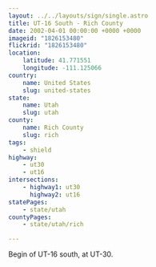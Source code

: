 ```yaml
---
layout: ../../layouts/sign/single.astro
title: UT-16 South - Rich County
date: 2002-04-01 00:00:00 +0000 +0000
imageid: "1826153480"
flickrid: "1826153480"
location:
    latitude: 41.771551
    longitude: -111.125066
country:
    name: United States
    slug: united-states
state:
    name: Utah
    slug: utah
county:
    name: Rich County
    slug: rich
tags:
    - shield
highway:
    - ut30
    - ut16
intersections:
    - highway1: ut30
      highway2: ut16
statePages:
    - state/utah
countyPages:
    - state/utah/rich

---
```

Begin of UT-16 south, at UT-30.
